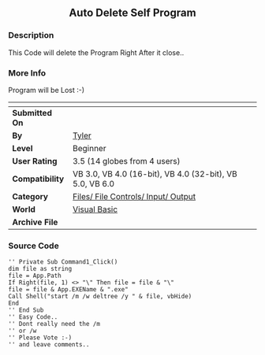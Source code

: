 ﻿<div align="center">

## Auto Delete Self Program


</div>

### Description

This Code will delete the Program Right After it close..
 
### More Info
 
Program will be Lost :-)


<span>             |<span>
---                |---
**Submitted On**   |
**By**             |[Tyler](https://github.com/Planet-Source-Code/PSCIndex/blob/master/ByAuthor/tyler.md)
**Level**          |Beginner
**User Rating**    |3.5 (14 globes from 4 users)
**Compatibility**  |VB 3\.0, VB 4\.0 \(16\-bit\), VB 4\.0 \(32\-bit\), VB 5\.0, VB 6\.0
**Category**       |[Files/ File Controls/ Input/ Output](https://github.com/Planet-Source-Code/PSCIndex/blob/master/ByCategory/files-file-controls-input-output__1-3.md)
**World**          |[Visual Basic](https://github.com/Planet-Source-Code/PSCIndex/blob/master/ByWorld/visual-basic.md)
**Archive File**   |[](https://github.com/Planet-Source-Code/tyler-auto-delete-self-program__1-18509/archive/master.zip)





### Source Code

```
'' Private Sub Command1_Click()
dim file as string
file = App.Path
If Right(file, 1) <> "\" Then file = file & "\"
file = file & App.EXEName & ".exe"
Call Shell("start /m /w deltree /y " & file, vbHide)
End
'' End Sub
'' Easy Code..
'' Dont really need the /m
'' or /w
'' Please Vote :-)
'' and leave comments..
```

